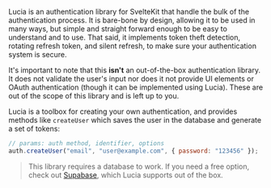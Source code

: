 Lucia is an authentication library for SvelteKit that handle the bulk of the authentication process. It is bare-bone by design, allowing it to be used in many ways, but simple and straight forward enough to be easy to understand and to use. That said, it implements token theft detection, rotating refresh token, and silent refresh, to make sure your authentication system is secure.

It's important to note that this __isn't__ an out-of-the-box authentication library. It does not validate the user's input nor does it not provide UI elements or OAuth authentication (though it can be implemented using Lucia). These are out of the scope of this library and is left up to you. 

Lucia is a toolbox for creating your own authentication, and provides methods like `createUser` which saves the user in the database and generate a set of tokens:

```js
// params: auth method, identifier, options
auth.createUser("email", "user@example.com", { password: "123456" });
```

> This library requires a database to work. If you need a free option, check out [Supabase](https://supabase.com), which Lucia supports out of the box.
